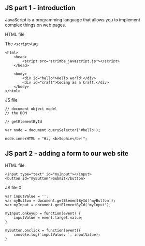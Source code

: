 
## JS part 1 - introduction 

JavaScript is a programming language that allows you to implement complex things on web pages. 



HTML file 

The `<script>`tag 


```
<html>
    <head>
        <script src="scrimba_javascript.js"></script>
    </head>
    
    <body>
        <div id="hello">Hello world!</div>
        <div id="craft">Coding as a Craft.</div>
    </body>
</html>
```

JS file 

```
// document object model
// the DOM

// getElementById

var node = document.querySelector('#hello');

node.innerHTML = "Hi, <b>Sophie</b>!";

```


## JS part 2 - adding a form to our web site 

HTML file 

```
<input type="text" id="myInput"></input>
<button id="myButton">Submit</button>
```


JS file
0
```
var inputValue = '';
var myButton = document.getElementById('myButton');
var myInput = document.getElementById('myInput');

myInput.onkeyup = function(event) {
    inputValue = event.target.value;
}

myButton.onclick = function(event){
    console.log('inputValue: ', inputValue);
}
```

